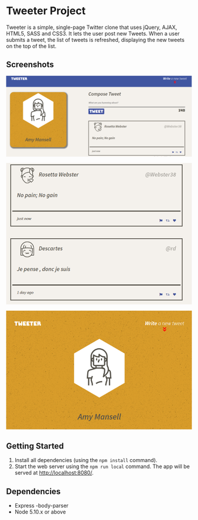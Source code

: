 # Tweeter Project

Tweeter is a simple, single-page Twitter clone that uses jQuery, AJAX, HTML5, SASS and CSS3. It lets the user post new Tweets. When a user submits a  tweet, the list of tweets is refreshed, displaying the new tweets on the top of the list.

## Screenshots
!["Screenshot of tweet compose box for large screen"](https://github.com/nhussaini/tweeter/blob/master/docs/tweet-dv.png?raw=true)

!["Screenshot of list of tweets for large screen"](https://github.com/nhussaini/tweeter/blob/master/docs/tweets-list.png?raw=true)

!["Screenshot of tweet compose box for mobile screen"](https://github.com/nhussaini/tweeter/blob/master/docs/header-mv.png?raw=true)




## Getting Started

1. Install all dependencies (using the `npm install` command).
2. Start the web server using the `npm run local` command. The app will be served at <http://localhost:8080/>.

## Dependencies

- Express
-body-parser
- Node 5.10.x or above
